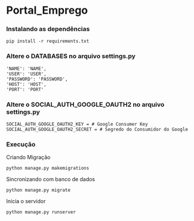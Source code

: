 # Portal_Emprego

### Instalando as dependências
```
pip install -r requirements.txt
```
### Altere o DATABASES no arquivo settings.py

```
'NAME': 'NAME',
'USER': 'USER',
'PASSWORD': 'PASSWORD',
'HOST': 'HOST',
'PORT': 'PORT'
```
### Altere o SOCIAL_AUTH_GOOGLE_OAUTH2 no arquivo settings.py

```
SOCIAL_AUTH_GOOGLE_OAUTH2_KEY = # Google Consumer Key
SOCIAL_AUTH_GOOGLE_OAUTH2_SECRET = # Segredo do Consumidor do Google
```

### Execução
Criando Migração

```
python manage.py makemigrations
```
Sincronizando com banco de dados
```
python manage.py migrate
```
Inicia o servidor
```
python manage.py runserver
```
